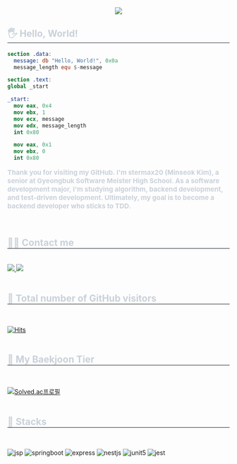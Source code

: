 <div align="center">
  <img src="https://capsule-render.vercel.app/api?type=waving&color=auto&height=200&section=header&text=stermax20's%20Github.&fontSize=90" />
</div>

<div style="text-align: left;">
  <h2 style="border-bottom: 1px solid #21262d; color: #c9d1d9;"> 🖐️ Hello, World! </h2>
</div>

```nasm
section .data:
  message: db "Hello, World!", 0x0a
  message_length equ $-message

section .text:
global _start

_start:
  mov eax, 0x4
  mov ebx, 1
  mov ecx, message
  mov edx, message_length
  int 0x80

  mov eax, 0x1
  mov ebx, 0
  int 0x80
```

<div style="text-align: left;">
  <div style="font-weight: 700; font-size: 15px; text-align: left; color: #c9d1d9;">
    <p>Thank you for visiting my GitHub. I'm stermax20 (Minseok Kim), a senior at Gyeongbuk Software Meister High School. 
      As a software development major, I'm studying algorithm, backend development, and test-driven development. 
      Ultimately, my goal is to become a backend developer who sticks to TDD.</p>
  </div>
</div>

<div style="text-align: left;">
  <br>
  <h2 style="border-bottom: 1px solid #21262d; color: #c9d1d9;"> 🧑‍💻 Contact me </h2>
  <br>
  <div style="text-align: left;">
    <a href="http://www.stermax20.kro.kr">
      <img src="https://img.shields.io/badge/Notion-000000?style=for-the-badge&logo=Notion&logoColor=white&link=http://www.stermax20.kro.kr">
    </a>
    <a href="mailto:stermax20@outlook.kr">
      <img src="https://img.shields.io/badge/Outlook-005FF9?style=for-the-badge&logo=Outlook&logoColor=white&link=mailto:stermax20@outlook.kr">
    </a>
  </div>
  <br>
  <h2 style="border-bottom: 1px solid #21262d; color: #c9d1d9;"> 🎯 Total number of GitHub visitors </h2>
  <br>
  
  [![Hits](https://hits.seeyoufarm.com/api/count/incr/badge.svg?url=https%3A%2F%2Fgithub.com%2Fstermax20&count_bg=%23514FB4&title_bg=%233B34C4&icon=github.svg&icon_color=%23ABA0D0&title=Github&edge_flat=true)](https://hits.seeyoufarm.com)
  <br>
  <br>
  <h2 style="border-bottom: 1px solid #21262d; color: #c9d1d9;"> 🤖 My Baekjoon Tier </h2>
  <br>
  
  [![Solved.ac프로필](http://mazassumnida.wtf/api/v2/generate_badge?boj=stermax20)](https://solved.ac/stermax20)
  <br>
  <br>
  <h2 style="border-bottom: 1px solid #21262d; color: #c9d1d9;"> 🧠 Stacks </h2>
  <br>
  
  ![jsp](https://img.shields.io/badge/JSP-007396?style=for-the-badge&logo=JSP&logoColor=white)
  ![springboot](https://img.shields.io/badge/springboot-6DB33F?style=for-the-badge&logo=springboot&logoColor=white)
  ![express](https://img.shields.io/badge/express-000000?style=for-the-badge&logo=express&logoColor=white)
  ![nestjs](https://img.shields.io/badge/nestjs-E0234E?style=for-the-badge&logo=nestjs&logoColor=white)
  ![junit5](https://img.shields.io/badge/junit5-25A162?style=for-the-badge&logo=junit5&logoColor=white)
  ![jest](https://img.shields.io/badge/jest-C21325?style=for-the-badge&logo=jest&logoColor=white)
</div>
